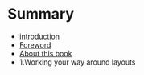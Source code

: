 # Summary

* [introduction](README.md)
* [Foreword](foreword.md)
* [About this book](about_this_book.md)
* 1.Working your way around layouts

